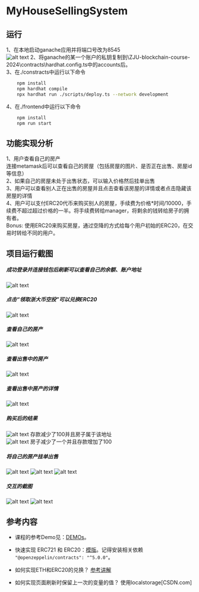 # MyHouseSellingSystem

<!-- ⬆ 可以️修改成你自己的项目名。

> 第二次作业要求（以下内容提交时可以删除）：
> 
> 去中心化房屋购买系统，参与方包括：房屋拥有者，有购买房屋需求的用户
>
> 建立一个简易的房屋出售系统，在网站中：
> - 创建一个（ERC721）合约，在合约中发行房屋集合，每个NFT代表一栋房屋。让部分用户免费领取部分房屋NFT，用于后面的测试。
> - 在网站中，用户可以出售，或者使用测试以太币购买房屋。每个用户可以： 
>  1. 用户查看自己拥有的房产列表。并可以挂单出售自己的房屋（挂单包含价格等信息）。
>  2. 用户查看所有出售中的房产，并查询一栋房产的主人，及各种挂单信息。
>  3. 用户选择支付房屋价格对应的测试以太币，购买某个其他用户出售的房产。购买后房产拥有权应当发生变化。
>  4. 平台收取手续费：在一个房产出售完成时，用户支付的部分测试以太币（=某栋房产在平台上的挂单时长（timestamp）* 固定比例 * 房产价格）应该被转入某个特定账户（如合约部署者）。
      。
> - （Bonus，如果想要完成Bonus，可以直接将功能整合进上述要求中）发行一个（ERC20）合约，允许用户将测试以太币兑换成ERC20积分，并使用ERC20积分完成购买房屋的流程。
> - 请大家专注于功能实现，网站UI美观程度不纳入评分标准，但要让用户能够舒适操作。简便起见，可以在网上找图片代表不同房产，不需要将图片上链。 -->

<!-- **以下内容为作业仓库的README.md中需要描述的内容。请根据自己的需要进行修改并提交。** -->

<!-- 作业提交方式为：**提交视频文件**和**仓库的链接**到指定邮箱。 -->

## 运行
1、在本地启动ganache应用并将端口号改为8545  
![alt text](image-8.png)
2、将ganache的某一个账户的私钥复制到\ZJU-blockchain-course-2024\contracts\hardhat.config.ts中的accounts后。  
3、在./constracts中运行以下命令   
```bash   
    npm install   
    npm hardhat compile   
    npx hardhat run ./scripts/deploy.ts --network development
```   
4、在./frontend中运行以下命令   
```bash   
    npm install   
    npm run start   
```   

<!-- 
补充如何完整运行你的应用。

1. 在本地启动ganache应用。

2. 在 `./contracts` 中安装需要的依赖，运行如下的命令：
    ```bash
    npm install
    ```
3. 在 `./contracts` 中编译合约，运行如下的命令：
    ```bash
    npx hardhat compile
    ```
4. ...
5. ...
6. 在 `./frontend` 中安装需要的依赖，运行如下的命令：
    ```bash
    npm install
    ```
7. 在 `./frontend` 中启动前端程序，运行如下的命令：
    ```bash
    npm run start
    ``` -->

## 功能实现分析

<!-- 简单描述：项目完成了要求的哪些功能？每个功能具体是如何实现的？

建议分点列出。 -->
<!-- > - 创建一个（ERC721）合约，在合约中发行房屋集合，每个NFT代表一栋房屋。让部分用户免费领取部分房屋NFT，用于后面的测试。
> - 在网站中，用户可以出售，或者使用测试以太币购买房屋。每个用户可以： 
>  1. 用户查看自己拥有的房产列表。并可以挂单出售自己的房屋（挂单包含价格等信息）。
>  2. 用户查看所有出售中的房产，并查询一栋房产的主人，及各种挂单信息。
>  3. 用户选择支付房屋价格对应的测试以太币，购买某个其他用户出售的房产。购买后房产拥有权应当发生变化。
>  4. 平台收取手续费：在一个房产出售完成时，用户支付的部分测试以太币（=某栋房产在平台上的挂单时长（timestamp）* 固定比例 * 房产价格）应该被转入某个特定账户（如合约部署者）。 -->
1、用户查看自己的房产   
连接metamask后可以查看自己的房屋（包括房屋的图片、是否正在出售、房屋id等信息）    
2、如果自己的房屋未处于出售状态，可以输入价格然后挂单出售   
3、用户可以查看别人正在出售的房屋并且点击查看该房屋的详情或者点击隐藏该房屋的详情   
4、用户可以支付ERC20代币来购买别人的房屋，手续费为价格*时间/10000，手续费不超过超过价格的一半。将手续费转给manager，将剩余的钱转给房子的拥有者。   
Bonus:   使用ERC20来购买房屋，通过空降的方式给每个用户初始的ERC20，在交易时转给不同的用户。   

## 项目运行截图

<!-- 放一些项目运行截图。

项目运行成功的关键页面和流程截图。主要包括操作流程以及和区块链交互的截图。 -->
##### 成功登录并连接钱包后刷新可以查看自己的余额、账户地址   
![alt text](image-6.png)
##### 点击“领取浙大币空投”可以兑换ERC20   
![alt text](image-7.png)   
##### 查看自己的房产   
![alt text](image-1.png)   
##### 查看出售中的房产   
![alt text](image.png)   
##### 查看出售中房产的详情
![alt text](image-2.png)
##### 购买后的结果   
![alt text](image-11.png)
存款减少了100并且房子属于该地址   
![alt text](image-12.png)
房子减少了一个并且存款增加了100   
##### 将自己的房产挂单出售
![alt text](image-3.png)
![alt text](image-4.png)
![alt text](image-5.png)
##### 交互的截图
![alt text](image-9.png)
![alt text](image-10.png)
## 参考内容

- 课程的参考Demo见：[DEMOs](https://github.com/LBruyne/blockchain-course-demos)。

- 快速实现 ERC721 和 ERC20：[模版](https://wizard.openzeppelin.com/#erc20)。记得安装相关依赖 ``"@openzeppelin/contracts": "^5.0.0"``。

- 如何实现ETH和ERC20的兑换？ [参考讲解](https://www.wtf.academy/en/docs/solidity-103/DEX/)
  
- 如何实现页面刷新时保留上一次的变量的值？    使用localstorage[CSDN.com]

<!-- 如果有其它参考的内容，也请在这里陈列。 -->
